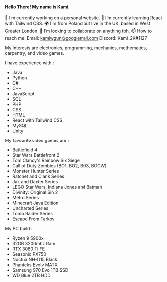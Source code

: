 #### Hello There! My name is Kami.

🔭 I’m currently working on a personal website.
🌱 I’m currently learning React with Tailwind CSS.
🌍 I'm from Poland but live in the UK, based in West Greater London.
👯 I’m looking to collaborate on anything tbh.
📫 How to reach me: 
                   Email: kamiwgun@googlemail.com
                   Discord: Kami_2K#1127

My interests are electronics, programming, mechanics, methematics, carpentry, and video games.

I have experience with : 

- Java
- Python 
- C#
- C++
- JavaScript
- SQL
- PHP
- CSS
- HTML
- React with Tailwind CSS
- MySQL
- Unity

My favourite video games are : 

- Battlefield 4
- Star Wars Battlefront 2
- Tom Clancy's Rainbow Six Siege
- Call of Duty Zombies (BO1, BO2, BO3, BOCW)
- Monster Hunter Series
- Ratchet and Clank Series
- Jak and Daxter Series
- LEGO Star Wars, Indiana Jones and Batman
- Divinity: Original Sin 2
- Metro Series
- Minecraft Java Edition
- Uncharted Series
- Tomb Raider Series
- Escape From Tarkov

My PC build :

- Ryzen 9 5900x
- 32GB 3200mhz Ram
- RTX 3080 Ti FE
- Seasonic PX750
- Noctua NH-D15 Black
- Phanteks Evolv MATX
- Samsung 970 Evo 1TB SSD
- WD Blue 2TB HDD
